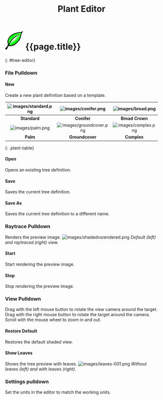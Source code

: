 ﻿---
title: Plant Editor
---
<!-- TODO: This could use an update. -->

# ![images/plants.svg](images/plants.svg) {{page.title}}
{: #tree-editor}

### File Pulldown

#### New
Create a new plant definition based on a template.

 | ![images/standard.png](images/standard.png) | ![images/conifer.png](images/conifer.png) | ![images/broad.png](images/broad.png) |
 |:-------------------------------------------:|:-----------------------------------------:|:-------------------------------------:|
 | **Standard**                                |   **Conifer**                             | **Broad Crown**                       |
 | ![images/palm.png](images/palm.png)         | ![images/groundcover.png](images/groundcover.png) | ![images/complex.png](images/complex.png) |
 | **Palm**                                    |  **Groundcover**                          | **Complex**                                  
{: .plant-table}

#### Open
Opens an existing tree definition.

#### Save
Saves the current tree definition.

#### Save As
Saves the current tree definition to a different name.

### Raytrace Pulldown
Renders the preview image.
![images/shadedvsrendered.png](images/shadedvsrendered.png)
*Default (left) and raytraced (right) view.*

#### Start
Start rendering the preview image.

#### Stop
Stop rendering the preview image.

### View Pulldown
Drag with the left mouse button to rotate the view camera around the target.
Drag with the right mouse button to rotate the target around the camera.
Scroll with the mouse wheel to zoom in and out.

#### Restore Default
Restores the default shaded view.

#### Show Leaves
Shows the tree preview with leaves.
![images/leaves-001.png](images/leaves-001.png)
*Without leaves (left) and with leaves (right).*

### Settings pulldown
Set the units in the editor to match the working units.
